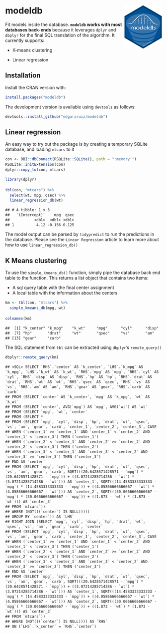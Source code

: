 
# modeldb <img src="man/figures/logo.png" align="right" alt="" width="120" />

Fit models inside the database. **`modeldb` works with most databases
back-ends** because it leverages `dplyr` and `dbplyr` for the final SQL
translation of the algorithm. It currently supports:

  - K-means clustering

  - Linear regression

## Installation

Install the CRAN version with:

``` r
install.packages("modeldb")
```

The development version is available using `devtools` as follows:

``` r
devtools::install_github("edgararuiz/modeldb")
```

## Linear regression

An easy way to try out the package is by creating a temporary SQLite
database, and loading `mtcars` to it

``` r
con <- DBI::dbConnect(RSQLite::SQLite(), path = ":memory:")
RSQLite::initExtension(con)
dplyr::copy_to(con, mtcars)
```

``` r
library(dplyr)

tbl(con, "mtcars") %>%
  select(wt, mpg, qsec) %>%
  linear_regression_db(wt)
```

    ## # A tibble: 1 x 3
    ##   `(Intercept)`    mpg  qsec
    ##           <dbl>  <dbl> <dbl>
    ## 1          4.12 -0.156 0.125

The model output can be parsed by `tidypredict` to run the predictions
in the database. Please see the `Linear Regression` article to learn
more about how to use `linear_regression_db()`

## K Means clustering

To use the `simple_kmeans_db()` function, simply pipe the database back
end table to the function. This returns a list object that contains two
items:

  - A sql query table with the final center assignment
  - A local table with the information about the centers

<!-- end list -->

``` r
km <- tbl(con, "mtcars") %>%
  simple_kmeans_db(mpg, wt)

colnames(km)
```

    ##  [1] "k_center" "k_mpg"    "k_wt"     "mpg"      "cyl"      "disp"    
    ##  [7] "hp"       "drat"     "wt"       "qsec"     "vs"       "am"      
    ## [13] "gear"     "carb"

The SQL statement from `tbl` can be extracted using `dbplyr`’s
`remote_query()`

``` r
dbplyr::remote_query(km)
```

    ## <SQL> SELECT `RHS`.`center` AS `k_center`, `LHS`.`k_mpg` AS `k_mpg`, `LHS`.`k_wt` AS `k_wt`, `RHS`.`mpg` AS `mpg`, `RHS`.`cyl` AS `cyl`, `RHS`.`disp` AS `disp`, `RHS`.`hp` AS `hp`, `RHS`.`drat` AS `drat`, `RHS`.`wt` AS `wt`, `RHS`.`qsec` AS `qsec`, `RHS`.`vs` AS `vs`, `RHS`.`am` AS `am`, `RHS`.`gear` AS `gear`, `RHS`.`carb` AS `carb`
    ## FROM (SELECT `center` AS `k_center`, `mpg` AS `k_mpg`, `wt` AS `k_wt`
    ## FROM (SELECT `center`, AVG(`mpg`) AS `mpg`, AVG(`wt`) AS `wt`
    ## FROM (SELECT `mpg`, `wt`, `center`
    ## FROM (SELECT *
    ## FROM (SELECT `mpg`, `cyl`, `disp`, `hp`, `drat`, `wt`, `qsec`, `vs`, `am`, `gear`, `carb`, `center_1`, `center_2`, `center_3`, CASE
    ## WHEN (`center_1` >= `center_1` AND `center_1` < `center_2` AND `center_1` < `center_3`) THEN ('center_1')
    ## WHEN (`center_2` < `center_1` AND `center_2` >= `center_2` AND `center_2` < `center_3`) THEN ('center_2')
    ## WHEN (`center_3` < `center_1` AND `center_3` < `center_2` AND `center_3` >= `center_3`) THEN ('center_3')
    ## END AS `center`
    ## FROM (SELECT `mpg`, `cyl`, `disp`, `hp`, `drat`, `wt`, `qsec`, `vs`, `am`, `gear`, `carb`, SQRT(((20.6428571428571 - `mpg`) * (20.6428571428571 - `mpg`)) + ((3.07214285714286 - `wt`) * (3.07214285714286 - `wt`))) AS `center_1`, SQRT(((14.4583333333333 - `mpg`) * (14.4583333333333 - `mpg`)) + ((4.05866666666667 - `wt`) * (4.05866666666667 - `wt`))) AS `center_2`, SQRT(((30.0666666666667 - `mpg`) * (30.0666666666667 - `mpg`)) + ((1.873 - `wt`) * (1.873 - `wt`))) AS `center_3`
    ## FROM `mtcars`))
    ## WHERE (NOT(((`center`) IS NULL)))))
    ## GROUP BY `center`)) AS `LHS`
    ## RIGHT JOIN (SELECT `mpg`, `cyl`, `disp`, `hp`, `drat`, `wt`, `qsec`, `vs`, `am`, `gear`, `carb`, `center`
    ## FROM (SELECT `mpg`, `cyl`, `disp`, `hp`, `drat`, `wt`, `qsec`, `vs`, `am`, `gear`, `carb`, `center_1`, `center_2`, `center_3`, CASE
    ## WHEN (`center_1` >= `center_1` AND `center_1` < `center_2` AND `center_1` < `center_3`) THEN ('center_1')
    ## WHEN (`center_2` < `center_1` AND `center_2` >= `center_2` AND `center_2` < `center_3`) THEN ('center_2')
    ## WHEN (`center_3` < `center_1` AND `center_3` < `center_2` AND `center_3` >= `center_3`) THEN ('center_3')
    ## END AS `center`
    ## FROM (SELECT `mpg`, `cyl`, `disp`, `hp`, `drat`, `wt`, `qsec`, `vs`, `am`, `gear`, `carb`, SQRT(((20.6428571428571 - `mpg`) * (20.6428571428571 - `mpg`)) + ((3.07214285714286 - `wt`) * (3.07214285714286 - `wt`))) AS `center_1`, SQRT(((14.4583333333333 - `mpg`) * (14.4583333333333 - `mpg`)) + ((4.05866666666667 - `wt`) * (4.05866666666667 - `wt`))) AS `center_2`, SQRT(((30.0666666666667 - `mpg`) * (30.0666666666667 - `mpg`)) + ((1.873 - `wt`) * (1.873 - `wt`))) AS `center_3`
    ## FROM `mtcars`))
    ## WHERE (NOT(((`center`) IS NULL)))) AS `RHS`
    ## ON (`LHS`.`k_center` = `RHS`.`center`)
